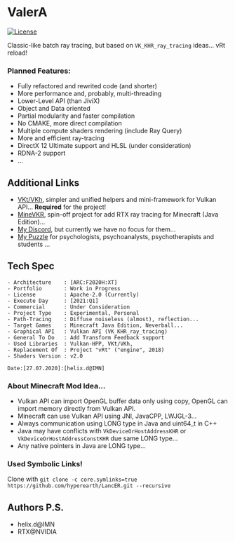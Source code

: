 # ValerA

[![License](https://img.shields.io/badge/License-Apache%202.0-blue.svg)](https://opensource.org/licenses/Apache-2.0)

Classic-like batch ray tracing, but based on `VK_KHR_ray_tracing` ideas... vRt reload! 


### Planned Features: 

- Fully refactored and rewrited code (and shorter)
- More performance and, probably, multi-threading
- Lower-Level API (than JiviX)
- Object and Data oriented
- Partial modularity and faster compilation
- No CMAKE, more direct compilation
- Multiple compute shaders rendering (include Ray Query)
- More and efficient ray-tracing 
- DirectX 12 Ultimate support and HLSL (under consideration)
- RDNA-2 support
- ...


## Additional Links

- [VKt/VKh](https://github.com/world8th/vkt), simpler and unified helpers and mini-framework for Vulkan API... **Required** for the project!
- [MineVKR](https://github.com/hyperearth/MineVKR), spin-off project for add RTX ray tracing for Minecraft (Java Edition)...
- [My Discord](https://discord.gg/NqjBJsG), but currently we have no focus for them... 
- [My Puzzle](https://vk.cc/afiR3v) for psychologists, psychoanalysts, psychotherapists and students ...


## Tech Spec

```MD
- Architecture    : [ARC:F2020H:XT]
- Portfolio       : Work in Progress
- License         : Apache-2.0 (Currently)
- Execute Day     : [2021:Q1]
- Commercial      : Under Consideration
- Project Type    : Experimental, Personal
- Path-Tracing    : Diffuse noiseless (almost), reflection...
- Target Games    : Minecraft Java Edition, Neverball...
- Graphical API   : Vulkan API (VK_KHR_ray_tracing)
- General To Do   : Add Transform Feedback support
- Used Libraries  : Vulkan-HPP, VKt/VKh, 
- Replacement Of  : Project "vRt" ("engine", 2018)
- Shaders Version : v2.0

Date:[27.07.2020]:[helix.d@IMN]
```


### About Minecraft Mod Idea... 

- Vulkan API can import OpenGL buffer data only using copy, OpenGL can import memory directly from Vulkan API. 
- Minecraft can use Vulkan API using JNI, JavaCPP, LWJGL-3... 
- Always communication using LONG type in Java and uint64_t in C++ 
- Java may have conflicts with `VkDeviceOrHostAddressKHR` or `VkDeviceOrHostAddressConstKHR` due same LONG type... 
- Any native pointers in Java are LONG type... 


### Used Symbolic Links!

Clone with `git clone -c core.symlinks=true https://github.com/hyperearth/LancER.git --recursive`


## Authors P.S.

- helix.d@IMN
- RTX@NVIDIA

